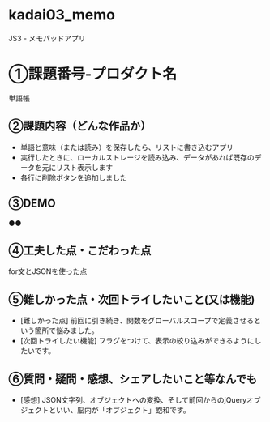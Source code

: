 # kadai03_memo
JS3 - メモパッドアプリ
# ①課題番号-プロダクト名
単語帳
## ②課題内容（どんな作品か）
- 単語と意味（または読み）を保存したら、リストに書き込むアプリ
- 実行したときに、ローカルストレージを読み込み、データがあれば既存のデータを元にリスト表示します
- 各行に削除ボタンを追加しました
## ③DEMO
●●
## ④工夫した点・こだわった点
for文とJSONを使った点
## ⑤難しかった点・次回トライしたいこと(又は機能)
- [難しかった点]
前回に引き続き、関数をグローバルスコープで定義させるという箇所で悩みました。
- [次回トライしたい機能]
フラグをつけて、表示の絞り込みができるようにしたいです。
## ⑥質問・疑問・感想、シェアしたいこと等なんでも
- [感想]  JSON文字列、オブジェクトへの変換、そして前回からのjQueryオブジェクトといい、脳内が「オブジェクト」飽和です。
